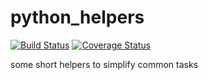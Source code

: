 # python_helpers

[![Build Status](https://travis-ci.org/patbat/python_helpers.svg?branch=master)](https://travis-ci.org/patbat/python_helpers)
[![Coverage Status](https://coveralls.io/repos/github/patbat/python_helpers/badge.svg?branch=master)](https://coveralls.io/github/patbat/python_helpers?branch=master)

some short helpers to simplify common tasks
